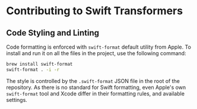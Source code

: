 # Contributing to Swift Transformers

## Code Styling and Linting

Code formatting is enforced with `swift-format` default utility from Apple.
To install and run it on all the files in the project, use the following command:

```bash
brew install swift-format
swift-format . -i -r
```

The style is controlled by the `.swift-format` JSON file in the root of the repository.
As there is no standard for Swift formatting, even Apple's own `swift-format` tool and Xcode differ in their formatting rules, and available settings.
